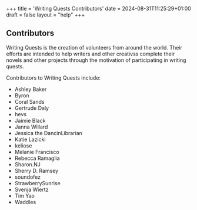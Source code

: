 +++
title = 'Writing Quests Contributors'
date = 2024-08-31T11:25:29+01:00
draft = false
layout = "help"
+++

## Contributors

Writing Quests is the creation of volunteers from around the world. Their efforts are intended to help writers and other creativss complete their novels and other projects through the motivation of participating in writing quests.

Contributors to Writing Quests include:

* Ashley Baker
* Byron
* Coral Sands
* Gertrude Daly
* hevs
* Jaimie Black
* Janna Willard
* Jessica the DancinLibrarian
* Katie Lazicki
* keliose
* Melanie Francisco
* Rebecca Ramaglia
* Sharon.NJ
* Sherry D. Ramsey
* soundofez
* StrawberrySunrise
* Svenja Wiertz
* Tim Yao
* Waddles
